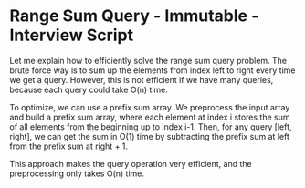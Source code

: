 # Range Sum Query - Immutable - Interview Script

Let me explain how to efficiently solve the range sum query problem. The brute force way is to sum up the elements from index left to right every time we get a query. However, this is not efficient if we have many queries, because each query could take O(n) time.

To optimize, we can use a prefix sum array. We preprocess the input array and build a prefix sum array, where each element at index i stores the sum of all elements from the beginning up to index i-1. Then, for any query [left, right], we can get the sum in O(1) time by subtracting the prefix sum at left from the prefix sum at right + 1.

This approach makes the query operation very efficient, and the preprocessing only takes O(n) time. 